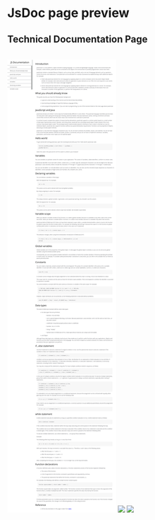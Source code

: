 # JsDoc page preview 

## Technical Documentation Page
<br>
<img src="./JsDoc%20page.png">
<img src="https://img.icons8.com/color/48/000000/html-5.png"/> <img src="https://img.icons8.com/color/48/000000/css3.png"/>

